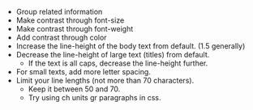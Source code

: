 - Group related information
- Make contrast through font-size
- Make contrast through font-weight
- Add contrast through color
- Increase the line-height of the body text from default. (1.5 generally)
- Decrease the line-height of large text (titles) from default.
    - If the text is all caps, decrease the line-height further.
- For small texts, add more letter spacing.
- Limit your line lengths (not more than 70 characters).
    - Keep it between 50 and 70.
    - Try using ch units gr paragraphs in css. 
